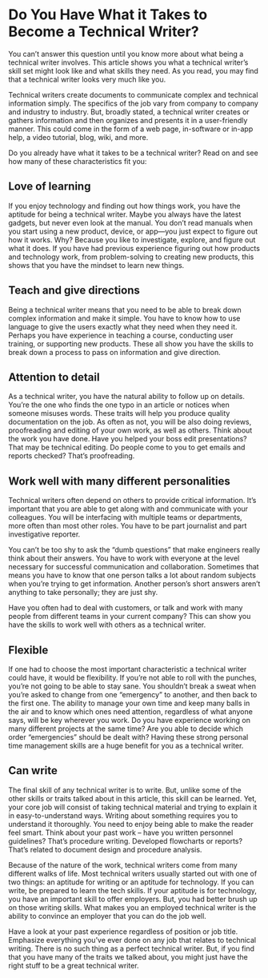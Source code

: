 # Do You Have What it Takes to Become a Technical Writer?

You can’t answer this question until you know more about what being a technical writer involves. This article shows you what a technical writer’s skill set might look like and what skills they need. As you read, you may find that a technical writer looks very much like you.

Technical writers create documents to communicate complex and technical information simply. The specifics of the job vary from company to company and industry to industry. But, broadly stated, a technical writer creates or gathers information and then organizes and presents it in a user-friendly manner. This could come in the form of a web page, in-software or in-app help, a video tutorial, blog, wiki, and more.

Do you already have what it takes to be a technical writer? Read on and see how many of these characteristics fit you:

## Love of learning
If you enjoy technology and finding out how things work, you have the aptitude for being a technical writer. Maybe you always have the latest gadgets, but never even look at the manual. You don’t read manuals when you start using a new product, device, or app—you just expect to figure out how it works. Why? Because you like to investigate, explore, and figure out what it does. If you have had previous experience figuring out how products and technology work, from problem-solving to creating new products, this shows that you have the mindset to learn new things.

## Teach and give directions
Being a technical writer means that you need to be able to break down complex information and make it simple. You have to know how to use language to give the users exactly what they need when they need it. Perhaps you have experience in teaching a course, conducting user training, or supporting new products. These all show you have the skills to break down a process to pass on information and give direction.

## Attention to detail
As a technical writer, you have the natural ability to follow up on details. You’re the one who finds the one typo in an article or notices when someone misuses words. These traits will help you produce quality documentation on the job. As often as not, you will be also doing reviews, proofreading and editing of your own work, as well as others. Think about the work you have done. Have you helped your boss edit presentations? That may be technical editing. Do people come to you to get emails and reports checked? That’s proofreading.

## Work well with many different personalities
Technical writers often depend on others to provide critical information. It’s important that you are able to get along with and communicate with your colleagues. You will be interfacing with multiple teams or departments, more often than most other roles. You have to be part journalist and part investigative reporter.

You can’t be too shy to ask the “dumb questions” that make engineers really think about their answers. You have to work with everyone at the level necessary for successful communication and collaboration. Sometimes that means you have to know that one person talks a lot about random subjects when you’re trying to get information. Another person’s short answers aren’t anything to take personally; they are just shy.

Have you often had to deal with customers, or talk and work with many people from different teams in your current company? This can show you have the skills to work well with others as a technical writer.

## Flexible
If one had to choose the most important characteristic a technical writer could have, it would be flexibility. If you’re not able to roll with the punches, you’re not going to be able to stay sane. You shouldn’t break a sweat when you’re asked to change from one “emergency” to another, and then back to the first one. The ability to manage your own time and keep many balls in the air and to know which ones need attention, regardless of what anyone says, will be key wherever you work. Do you have experience working on many different projects at the same time? Are you able to decide which order “emergencies” should be dealt with? Having these strong personal time management skills are a huge benefit for you as a technical writer.

## Can write
The final skill of any technical writer is to write. But, unlike some of the other skills or traits talked about in this article, this skill can be learned. Yet, your core job will consist of taking technical material and trying to explain it in easy-to-understand ways. Writing about something requires you to understand it thoroughly. You need to enjoy being able to make the reader feel smart. Think about your past work – have you written personnel guidelines? That’s procedure writing. Developed flowcharts or reports? That’s related to document design and procedure analysis.

Because of the nature of the work, technical writers come from many different walks of life. Most technical writers usually started out with one of two things: an aptitude for writing or an aptitude for technology. If you can write, be prepared to learn the tech skills. If your aptitude is for technology, you have an important skill to offer employers. But, you had better brush up on those writing skills. What makes you an employed technical writer is the ability to convince an employer that you can do the job well.

Have a look at your past experience regardless of position or job title. Emphasize everything you’ve ever done on any job that relates to technical writing. There is no such thing as a perfect technical writer. But, if you find that you have many of the traits we talked about, you might just have the right stuff to be a great technical writer.

